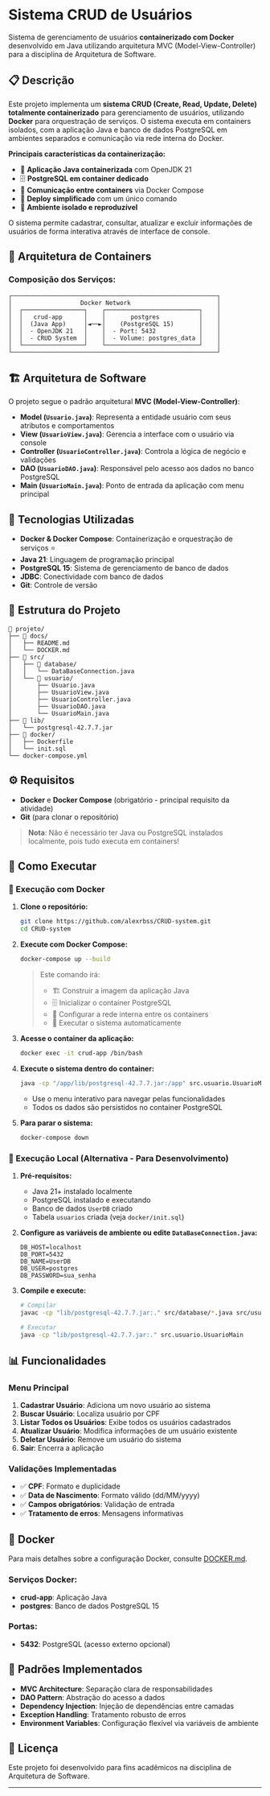 # Sistema CRUD de Usuários

Sistema de gerenciamento de usuários **containerizado com Docker** desenvolvido em Java utilizando arquitetura MVC (Model-View-Controller) para a disciplina de Arquitetura de Software.

## 📋 Descrição

Este projeto implementa um **sistema CRUD (Create, Read, Update, Delete) totalmente containerizado** para gerenciamento de usuários, utilizando **Docker** para orquestração de serviços. O sistema executa em containers isolados, com a aplicação Java e banco de dados PostgreSQL em ambientes separados e comunicação via rede interna do Docker.

**Principais características da containerização:**
- 🐳 **Aplicação Java containerizada** com OpenJDK 21
- 🗄️ **PostgreSQL em container dedicado** 
- 🔗 **Comunicação entre containers** via Docker Compose
- 🚀 **Deploy simplificado** com um único comando
- 🔧 **Ambiente isolado e reproduzível**

O sistema permite cadastrar, consultar, atualizar e excluir informações de usuários de forma interativa através de interface de console.

## 🐳 Arquitetura de Containers

### Composição dos Serviços:
```
┌─────────────────────────────────────────────────────────┐
│                   Docker Network                        │
│  ┌─────────────────┐    ┌──────────────────────────┐    │
│  │   crud-app      │    │       postgres           │    │
│  │  (Java App)     │◄──►│    (PostgreSQL 15)       │    │
│  │  - OpenJDK 21   │    │  - Port: 5432            │    │
│  │  - CRUD System  │    │  - Volume: postgres_data │    │
│  └─────────────────┘    └──────────────────────────┘    │
└─────────────────────────────────────────────────────────┘
```

## 🏗️ Arquitetura de Software

O projeto segue o padrão arquitetural **MVC (Model-View-Controller)**:

- **Model (`Usuario.java`)**: Representa a entidade usuário com seus atributos e comportamentos
- **View (`UsuarioView.java`)**: Gerencia a interface com o usuário via console
- **Controller (`UsuarioController.java`)**: Controla a lógica de negócio e validações
- **DAO (`UsuarioDAO.java`)**: Responsável pelo acesso aos dados no banco PostgreSQL
- **Main (`UsuarioMain.java`)**: Ponto de entrada da aplicação com menu principal

## 🚀 Tecnologias Utilizadas

- **Docker & Docker Compose**: Containerização e orquestração de serviços ⭐
- **Java 21**: Linguagem de programação principal
- **PostgreSQL 15**: Sistema de gerenciamento de banco de dados
- **JDBC**: Conectividade com banco de dados
- **Git**: Controle de versão

## 📁 Estrutura do Projeto

```
📁 projeto/
├── 📁 docs/                    
│   ├── README.md
│   └── DOCKER.md
├── 📁 src/                     
│   ├── 📁 database/
│   │   └── DataBaseConnection.java
│   └── 📁 usuario/
│       ├── Usuario.java        
│       ├── UsuarioView.java    
│       ├── UsuarioController.java 
│       ├── UsuarioDAO.java     
│       └── UsuarioMain.java    
├── 📁 lib/                     
│   └── postgresql-42.7.7.jar
├── 📁 docker/                  
│   ├── Dockerfile
│   └── init.sql
└── docker-compose.yml
```

## ⚙️ Requisitos

- **Docker** e **Docker Compose** (obrigatório - principal requisito da atividade)
- **Git** (para clonar o repositório)

> **Nota**: Não é necessário ter Java ou PostgreSQL instalados localmente, pois tudo executa em containers!

## 🔧 Como Executar

### 🐳 Execução com Docker

1. **Clone o repositório:**
   ```bash
   git clone https://github.com/alexrbss/CRUD-system.git
   cd CRUD-system
   ```

2. **Execute com Docker Compose:**
   ```bash
   docker-compose up --build
   ```
   > Este comando irá:
   > - 🏗️ Construir a imagem da aplicação Java
   > - 🗄️ Inicializar o container PostgreSQL
   > - 🔗 Configurar a rede interna entre os containers
   > - 🚀 Executar o sistema automaticamente

3. **Acesse o container da aplicação:**
   ```bash
   docker exec -it crud-app /bin/bash
   ```

4. **Execute o sistema dentro do container:**
   ```bash
   java -cp "/app/lib/postgresql-42.7.7.jar:/app" src.usuario.UsuarioMain
   ```
   - Use o menu interativo para navegar pelas funcionalidades
   - Todos os dados são persistidos no container PostgreSQL

5. **Para parar o sistema:**
   ```bash
   docker-compose down
   ```

### 🔧 Execução Local (Alternativa - Para Desenvolvimento)

1. **Pré-requisitos:**
   - Java 21+ instalado localmente
   - PostgreSQL instalado e executando
   - Banco de dados `UserDB` criado
   - Tabela `usuarios` criada (veja `docker/init.sql`)

2. **Configure as variáveis de ambiente ou edite `DataBaseConnection.java`:**
   ```
   DB_HOST=localhost
   DB_PORT=5432
   DB_NAME=UserDB
   DB_USER=postgres
   DB_PASSWORD=sua_senha
   ```

3. **Compile e execute:**
   ```bash
   # Compilar
   javac -cp "lib/postgresql-42.7.7.jar:." src/database/*.java src/usuario/*.java
   
   # Executar
   java -cp "lib/postgresql-42.7.7.jar:." src.usuario.UsuarioMain
   ```

## 📊 Funcionalidades

### Menu Principal
1. **Cadastrar Usuário**: Adiciona um novo usuário ao sistema
2. **Buscar Usuário**: Localiza usuário por CPF
3. **Listar Todos os Usuários**: Exibe todos os usuários cadastrados
4. **Atualizar Usuário**: Modifica informações de um usuário existente
5. **Deletar Usuário**: Remove um usuário do sistema
6. **Sair**: Encerra a aplicação

### Validações Implementadas
- ✅ **CPF**: Formato e duplicidade
- ✅ **Data de Nascimento**: Formato válido (dd/MM/yyyy)
- ✅ **Campos obrigatórios**: Validação de entrada
- ✅ **Tratamento de erros**: Mensagens informativas


## 🐳 Docker

Para mais detalhes sobre a configuração Docker, consulte [DOCKER.md](DOCKER.md).

### Serviços Docker:
- **crud-app**: Aplicação Java
- **postgres**: Banco de dados PostgreSQL 15

### Portas:
- **5432**: PostgreSQL (acesso externo opcional)

## 🔄 Padrões Implementados

- **MVC Architecture**: Separação clara de responsabilidades
- **DAO Pattern**: Abstração do acesso a dados
- **Dependency Injection**: Injeção de dependências entre camadas
- **Exception Handling**: Tratamento robusto de erros
- **Environment Variables**: Configuração flexível via variáveis de ambiente

## 📝 Licença

Este projeto foi desenvolvido para fins acadêmicos na disciplina de Arquitetura de Software.

---